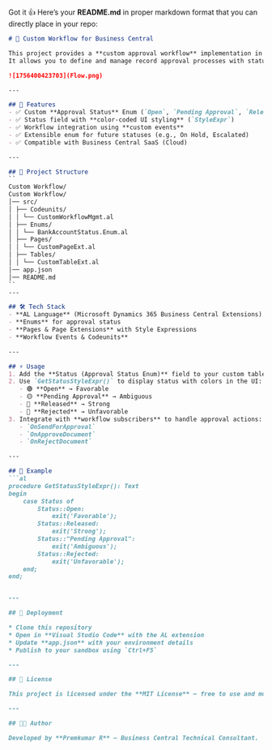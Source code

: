 Got it 👍 Here’s your **README.md** in proper markdown format that you can directly place in your repo:

```markdown
# 🚀 Custom Workflow for Business Central

This project provides a **custom approval workflow** implementation in Microsoft Dynamics 365 Business Central.  
It allows you to define and manage record approval processes with status tracking, workflow events, and styled UI indicators.

![1756400423703](Flow.png)

---

## 📌 Features
- ✅ Custom **Approval Status** Enum (`Open`, `Pending Approval`, `Released`, `Rejected`)
- ✅ Status field with **color-coded UI styling** (`StyleExpr`)
- ✅ Workflow integration using **custom events**
- ✅ Extensible enum for future statuses (e.g., On Hold, Escalated)
- ✅ Compatible with Business Central SaaS (Cloud)

---

## 📂 Project Structure
``
Custom Workflow/
Custom Workflow/
│── src/
│ ├── Codeunits/
│ │ └── CustomWorkflowMgmt.al
│ ├── Enums/
│ │ └── BankAccountStatus.Enum.al
│ ├── Pages/
│ │ └── CustomPageExt.al
│ ├── Tables/
│ │ └── CustomTableExt.al
│── app.json
│── README.md
``
---

## 🛠️ Tech Stack
- **AL Language** (Microsoft Dynamics 365 Business Central Extensions)
- **Enums** for approval status
- **Pages & Page Extensions** with Style Expressions
- **Workflow Events & Codeunits**

---

## ⚡ Usage
1. Add the **Status (Approval Status Enum)** field to your custom table.
2. Use `GetStatusStyleExpr()` to display status with colors in the UI:
   - 🟢 **Open** → Favorable  
   - 🟡 **Pending Approval** → Ambiguous  
   - 🔵 **Released** → Strong  
   - 🔴 **Rejected** → Unfavorable  
3. Integrate with **workflow subscribers** to handle approval actions:
   - `OnSendForApproval`
   - `OnApproveDocument`
   - `OnRejectDocument`

---

## 🔧 Example
```al
procedure GetStatusStyleExpr(): Text
begin
    case Status of
        Status::Open:
            exit('Favorable');
        Status::Released:
            exit('Strong');
        Status::"Pending Approval":
            exit('Ambiguous');
        Status::Rejected:
            exit('Unfavorable');
    end;
end;


---

## 🚀 Deployment

* Clone this repository
* Open in **Visual Studio Code** with the AL extension
* Update **app.json** with your environment details
* Publish to your sandbox using `Ctrl+F5`

---

## 📄 License

This project is licensed under the **MIT License** – free to use and modify.

---

## 👨‍💻 Author

Developed by **Premkumar R** – Business Central Technical Consultant.

```
